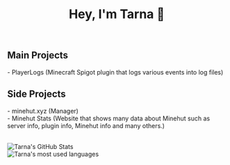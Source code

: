 <div align="center">

<h1>Hey, I'm Tarna 👋</h1><br />

</div>

<h2>Main Projects</h2>
- PlayerLogs (Minecraft Spigot plugin that logs various events into log files)<br />

<h2>Side Projects</h2>
- minehut.xyz (Manager)<br />
- Minehut Stats (Website that shows many data about Minehut such as server info, plugin info, Minehut info and many others.)<br />

<br />

![Tarna's GitHub Stats](https://github-readme-stats.vercel.app/api?username=tarna&show_icons=true&theme=dracula)<br />
![Tarna's most used languages](https://github-readme-stats.vercel.app/api/top-langs/?username=tarna&show_icons=true&theme=dracula)<br />

